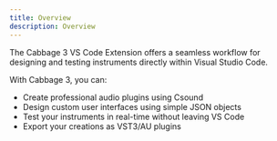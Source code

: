 ```yaml
---
title: Overview
description: Overview
---
```


The Cabbage 3 VS Code Extension offers a seamless workflow for designing and testing instruments directly within Visual Studio Code. 

With Cabbage 3, you can:
- Create professional audio plugins using Csound
- Design custom user interfaces using simple JSON objects
- Test your instruments in real-time without leaving VS Code
- Export your creations as VST3/AU plugins

